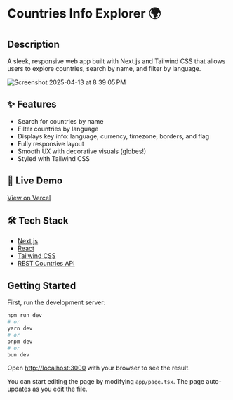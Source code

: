 # Countries Info Explorer 🌍

## Description

A sleek, responsive web app built with Next.js and Tailwind CSS that allows users to explore countries, search by name, and filter by language.

![Screenshot 2025-04-13 at 8 39 05 PM](https://github.com/user-attachments/assets/94b7b459-d0ca-4dbd-a3c7-0d3b18044c55)


## ✨ Features

- Search for countries by name
- Filter countries by language
- Displays key info: language, currency, timezone, borders, and flag
- Fully responsive layout
- Smooth UX with decorative visuals (globes!)
- Styled with Tailwind CSS

## 🚀 Live Demo

[View on Vercel](https://your-vercel-url.vercel.app)

## 🛠️ Tech Stack

- [Next.js](https://nextjs.org/)
- [React](https://reactjs.org/)
- [Tailwind CSS](https://tailwindcss.com/)
- [REST Countries API](https://restcountries.com/)

## Getting Started

First, run the development server:

```bash
npm run dev
# or
yarn dev
# or
pnpm dev
# or
bun dev
```

Open [http://localhost:3000](http://localhost:3000) with your browser to see the result.

You can start editing the page by modifying `app/page.tsx`. The page auto-updates as you edit the file.

